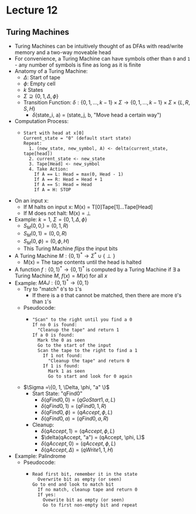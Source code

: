 # Lecture 12
## Turing Machines
- Turing Machines can be intuitively thought of as DFAs with read/write memory and a two-way moveable head
- For convenience, a Turing Machine can have symbols other than `0` and `1` - any number of symbols is fine as long as it is finite
- Anatomy of a Turing Machine:
  - $\Delta$: Start of tape
  - $\phi$: Empty cell
  - $k$ States
  - $\Sigma \supseteq \{0, 1, \Delta, \phi \}$
  - Transition Function: $\delta: \{0, 1, ..., k - 1 \} \times \Sigma \rightarrow \{0, 1, ..., k - 1\} \times \Sigma \times \{L, R, S, H\}$
    - $\delta$(state_i, a) = (state_j, b, "Move head a certain way")
- Computation Process:
  -     Start with head at x[0]
        Current_state = "0" (default start state)
        Repeat:
          1. (new_state, new_symbol, A) <- delta(current_state, tape[head])
          2. current_state <- new_state
          3. Tape[Head] <- new_symbol
          4. Take Action:
            If A == L: Head = max(0, Head - 1)
            If A == R: Head = Head + 1
            If A == S: Head = Head
            If A = H: STOP
- On an input x:
  - If M halts on input x: M(x) = T[0]Tape[1]...Tape[Head]
  - If M does not halt: M(x) = $\perp$
- Example: $k = 1$, $\Sigma = \{0, 1, \Delta, \phi \}$
  - $S_M(0, 0,) = (0, 1, R)$
  - $S_M(0, 1) = (0, 0, R)$
  - $S_M(0, \phi) = (0, \phi, H)$
  - This Turing Machine *flips* the input bits
- A Turing Machine $M: \{0, 1\}^* \rightarrow \Sigma^* \cup \{\perp\}$
  - M(x) = The tape contents until the head is halted
- A function $f: \{0, 1\}^* \rightarrow \{0, 1\}^*$ is computed by a Turing Machine if $\exists$ a Turing Machine $M$, $f(x) = M(x)$ for all $x$
- Example: $MAJ: \{0, 1\}^* \rightarrow \{0, 1\}$
  - Try to "match" `0`'s to `1`'s 
    - If there is a `0` that cannot be matched, then there are more `0`'s than `1`'s
  - Pseudocode:
    -     "Scan" to the right until you find a 0
          If no 0 is found:
            "Cleanup the tape" and return 1
          If a 0 is found:
            Mark the 0 as seen
            Go to the start of the input 
            Scan the tape to the right to find a 1
              If 1 not found:
                "Cleanup the tape" and return 0
              If 1 is found:
                Mark 1 as seen
                Go to start and look for 0 again
  - $\Sigma =\{0, 1, \Delta, \phi, "a" \}$
    - Start State: "qFind0"
      - $\delta(qFind0, 0) = (qGoStart1, a, L)$
      - $\delta(qFind0, 1) = (qFind0, 1, R)$
      - $\delta(qFind0, \phi) = (qAccept, \phi, L)$
      - $\delta(qFind0, a) = (qFind0, a, R)$
    - Cleanup:
      - $\delta(qAccept, 1) = (qAccept, \phi, L)$
      - $\delta(qAccept, "a") = (qAccept, \phi, L)$
      - $\delta(qAccept, 0) = (qAccept, \phi, L)$
      - $\delta(qAccept, \Delta) = (qWrite1, 1, H)$
- Example: Palindrome
  - Pseudocode:
    -     Read first bit, remember it in the state
            Overwrite bit as empty (or seen)
          Go to end and look to match bit
            If no match, cleanup tape and return 0
            If yes:
              Ovewrite bit as empty (or seen)
              Go to first non-empty bit and repeat
